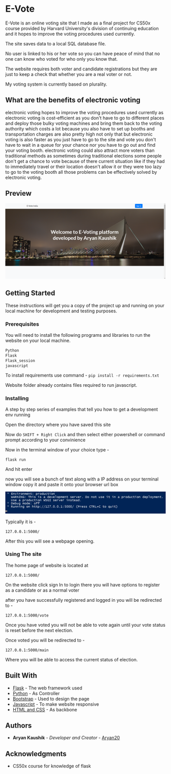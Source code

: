 # E-Vote 

E-Vote is an online voting site that I made as a final project for CS50x course provided by Harvard University's division of continuing education and it hopes to improve the voting procedures used currently.

The site saves data to a local SQL database file.

No user is linked to his or her vote so you can have peace of mind that no one can know who voted for who only you know that.

The website requires both voter and candidate registrations but they are just to keep a check that whether you are a real voter or not.

My voting system is currently based on plurality.

## What are the benefits of electronic voting 

electronic voting hopes to improve the voting procedures used currently as electronic voting is cost-efficient as you don't have to go to different places and deploy those bulky voting machines and bring them back to the voting authority which costs a lot because you also have to set up booths and transportation charges are also pretty high not only that but electronic voting is also faster as you just have to go to the site and vote you don't have to wait in a queue for your chance nor you have to go out and find your voting booth. electronic voting could also attract more voters than traditional methods as sometimes during traditional elections some people don't get a chance to vote because of there current situation like if they had to immediately travel or their location doesn't allow it or they were too lazy to go to the voting booth all those problems can be effectively solved by electronic voting.

## Preview
![Homepage preview](preview/home.png)

## Getting Started

These instructions will get you a copy of the project up and running on your local machine for development and testing purposes.

### Prerequisites

You will need to install the following programs and libraries to run the website on your local machine.

```
Python
Flask
Flask_session
javascript
```

To install requirements use command -
`pip install -r requirements.txt`

Website folder already contains files required to run javascript.

### Installing

A step by step series of examples that tell you how to get a development env running

Open the directory where you have saved this site 

Now do `SHIFT + Right Click` and then select either powershell or command prompt according to your convinience

Now in the terminal window of your choice type -

```
flask run
```

And hit enter

now you will see a bunch of text along with a IP address on your terminal window copy it and paste it onto your browser url box

![powershell preview](preview/powershell.png)

Typically it is -

```
127.0.0.1:5000/
```

After this you will see a webpage opening.

### Using The site

The home page of website is located at
```
127.0.0.1:5000/
```
On the website click sign In to login there you will have options to register as a candidate or as a normal voter

after you have successfully registered and logged in you will be redirected to - 
```
127.0.0.1:5000/vote
```

Once you have voted you will not be able to vote again until your vote status is reset before the next election. 

Once voted you will be redirected to - 
```
127.0.0.1:5000/main
```
Where you will be able to access the current status of election.



## Built With

* [Flask]() - The web framework used
* [Python](https://www.python.org/) - As Controller
* [Bootstrap](https://getbootstrap.com/) - Used to design the page
* [Javascript]() - To make website responsive
* [HTML and CSS]() - As backbone


## Authors

* **Aryan Kaushik** - *Developer and Creator* - [Aryan20](https://github.com/Aryan20)


## Acknowledgments

* CS50x course for knowledge of flask
